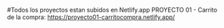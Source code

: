 #Todos los proyectos estan subidos en Netlify.app
PROYECTO 01 - Carrito de la compra: https://proyecto01-carritocompra.netlify.app/

